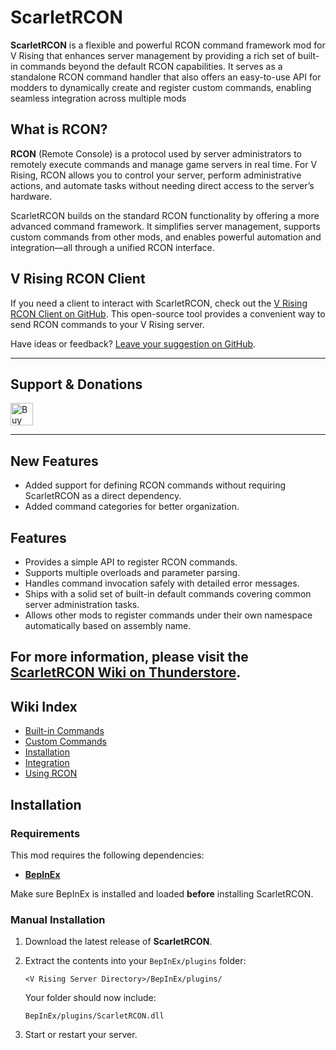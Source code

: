 # ScarletRCON

**ScarletRCON** is a flexible and powerful RCON command framework mod for V Rising that enhances server management by providing a rich set of built-in commands beyond the default RCON capabilities. It serves as a standalone RCON command handler that also offers an easy-to-use API for modders to dynamically create and register custom commands, enabling seamless integration across multiple mods

## What is RCON?

**RCON** (Remote Console) is a protocol used by server administrators to remotely execute commands and manage game servers in real time. For V Rising, RCON allows you to control your server, perform administrative actions, and automate tasks without needing direct access to the server’s hardware.

ScarletRCON builds on the standard RCON functionality by offering a more advanced command framework. It simplifies server management, supports custom commands from other mods, and enables powerful automation and integration—all through a unified RCON interface.

## V Rising RCON Client

If you need a client to interact with ScarletRCON, check out the [V Rising RCON Client on GitHub](https://github.com/markvaaz/V-Rising-RCON). This open-source tool provides a convenient way to send RCON commands to your V Rising server.

Have ideas or feedback? [Leave your suggestion on GitHub](https://github.com/markvaaz/ScarletRCON).

---

## Support & Donations

<a href='https://ko-fi.com/F2F21EWEM7' target='_blank'><img height='36' style='border:0px;height:36px;' src='https://storage.ko-fi.com/cdn/kofi6.png?v=6' alt='Buy Me a Coffee at ko-fi.com' /></a>

---

## New Features

- Added support for defining RCON commands without requiring ScarletRCON as a direct dependency.
- Added command categories for better organization.

## Features

* Provides a simple API to register RCON commands.
* Supports multiple overloads and parameter parsing.
* Handles command invocation safely with detailed error messages.
* Ships with a solid set of built-in default commands covering common server administration tasks.
* Allows other mods to register commands under their own namespace automatically based on assembly name.

## For more information, please visit the [ScarletRCON Wiki on Thunderstore](https://thunderstore.io/c/v-rising/p/ScarletMods/ScarletRCON/wiki/).

## Wiki Index

- [Built-in Commands](https://thunderstore.io/c/v-rising/p/ScarletMods/ScarletRCON/wiki/3498-built-in-commands/)
- [Custom Commands](https://thunderstore.io/c/v-rising/p/ScarletMods/ScarletRCON/wiki/3496-custom-commands/)
- [Installation](https://thunderstore.io/c/v-rising/p/ScarletMods/ScarletRCON/wiki/3500-installation/)
- [Integration](https://thunderstore.io/c/v-rising/p/ScarletMods/ScarletRCON/wiki/3497-integration/)
- [Using RCON](https://thunderstore.io/c/v-rising/p/ScarletMods/ScarletRCON/wiki/3499-using-rcon/)


## Installation

### Requirements

This mod requires the following dependencies:

* **[BepInEx](https://wiki.vrisingmods.com/user/bepinex_install.html)**

Make sure BepInEx is installed and loaded **before** installing ScarletRCON.

### Manual Installation

1. Download the latest release of **ScarletRCON**.

2. Extract the contents into your `BepInEx/plugins` folder:

   `<V Rising Server Directory>/BepInEx/plugins/`

   Your folder should now include:

   `BepInEx/plugins/ScarletRCON.dll`

3. Start or restart your server.
